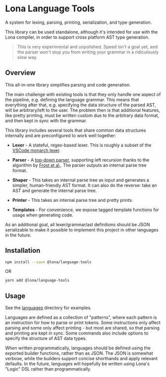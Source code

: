 # Lona Language Tools

A system for lexing, parsing, printing, serialization, and type generation.

This library can be used standalone, although it's intended for use with the Lona compiler, in order to support cross platform AST type generation.

> This is very experimental and unpolished. Speed isn't a goal yet, and the parser won't stop you from writing your grammar in a ridiculously slow way.

## Overview

This all-in-one library simplifies parsing and code generation.

The main challenge with existing tools is that they only handle one aspect of the pipeline, e.g. defining the language grammar. This means that everything after that, e.g. specifying the data structure of the parsed AST, will be arbitrary/left to the user. The problem then is that additional features, like pretty printing, must be written custom due to the arbitrary data format, and then kept in sync with the grammar.

This library includes several tools that share common data structures internally and are preconfigured to work well together:

- **Lexer** - A stateful, regex-based lexer. This is roughly a subset of the [VSCode monarch lexer](https://microsoft.github.io/monaco-editor/monarch.html).

- **Parser** - A [top-down parser](https://en.wikipedia.org/wiki/Top-down_parsing), supporting left recursion thanks to the algorithm by [Frost et al.](https://www.researchgate.net/publication/30053225_Modular_and_efficient_top-down_parsing_for_ambiguous_left-recursive_grammars). The parser outputs an internal parse tree format.

- **Shaper** - This takes an internal parse tree as input and generates a simpler, human-friendly AST format. It can also do the reverse: take an AST and generate the internal parse tree.

- **Printer** - This takes an internal parse tree and pretty prints.

- **Templates** - For convenience, we expose tagged template functions for usage when generating code.

As an additional goal, all lexer/grammar/ast definitions should be JSON serializable to make it possible to implement this project in other languages in the future.

## Installation

```bash
npm install --save @lona/language-tools
```

OR

```bash
yarn add @lona/language-tools
```

## Usage

See the [languages](/src/languages) directory for examples.

Languages are defined as a collection of "patterns", where each pattern is an instruction for how to parse or print tokens. Some instructions only affect parsing and some only affect printing - but most are shared, so that parsing and printing are kept in sync. Some commands also include options to specify the structure of AST data types.

When written programmatically, languages should be defined using the exported builder functions, rather than as JSON. The JSON is somewhat verbose, while the builders support concise shorthands and apply relevant defaults. In the future, languages will hopefully be written using Lona's "Logic" DSL rather than programmatically.
